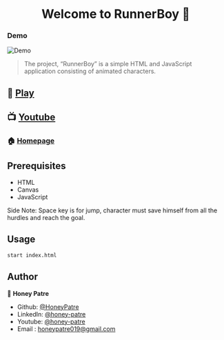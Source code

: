 <h1 align="center">Welcome to RunnerBoy 👋</h1>

### Demo

![Demo](Demo.gif)


> The project, “RunnerBoy” is a simple HTML and JavaScript application consisting of animated characters.

## 🏃‍ [Play](https://honeypatre.github.io/RunnerBoy/)
## 📺 [Youtube](https://youtu.be/nul6Vj-xFyU)
### 🏠 [Homepage](https://github.com/HoneyPatre/)


## Prerequisites

- HTML
- Canvas
- JavaScript

Side Note: Space key is for jump, character must save himself from all the hurdles and reach the goal.
## Usage

```sh
start index.html
```

## Author

👤 **Honey Patre**

* Github: [@HoneyPatre](https://github.com/HoneyPatre)
* LinkedIn: [@honey-patre](https://linkedin.com/in/honey-patre)
* Youtube: [@honey-patre](https://www.youtube.com/channel/UCVFMjbTF1qmD3YrABDjc40Q)
* Email    :  honeypatre019@gmail.com

